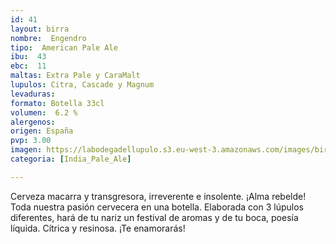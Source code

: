 ```yaml
---
id: 41
layout: birra
nombre:  Engendro
tipo:  American Pale Ale
ibu:  43
ebc:  11
maltas: Extra Pale y CaraMalt
lupulos: Citra, Cascade y Magnum
levaduras: 
formato: Botella 33cl
volumen:  6.2 %
alergenos: 
origen: España
pvp: 3.00
imagen: https://labodegadellupulo.s3.eu-west-3.amazonaws.com/images/birras/engendro.jpg
categoria: [India_Pale_Ale]

---
```

Cerveza macarra y transgresora, irreverente e insolente. ¡Alma rebelde! Toda nuestra pasión cervecera en una botella. Elaborada con 3 lúpulos diferentes, hará de tu nariz un festival de aromas y de tu boca, poesía líquida. Cítrica y resinosa. ¡Te enamorarás!
